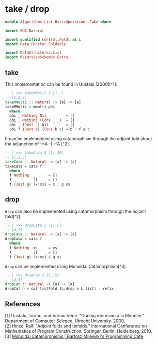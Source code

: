 # take / drop

```hs
module Algorithms.List.BasicOperations.Take where

import GHC.Natural

import qualified Control.Foldl as L
import Data.Functor.Foldable

import DataStructures.List
import RecursionSchemes.Extra
```

## take

This implementation can be found in Uustalu (2000)[^1].

```hs
-- | >>> takeMMulti 3 [1..]
-- [1,2,3]
takeMMulti :: Natural -> [a] -> [a]
takeMMulti = mmulti phi
  where
  phi _ Nothing Nil         = []
  phi _ Nothing (Cons _ _)  = []
  phi _ (Just _) Nil        = []
  phi f (Just a) (Cons b c) = b : f a c
```

It can be implemented using catamorphism through the adjoint fold about the adjunction of -×A -\| -^A [^2].

```hs
-- | >>> takeCata 3 [1..10]
-- [1,2,3]
takeCata :: Natural -> [a] -> [a]
takeCata = cata f
  where
  f Nothing  _      = []
  f _        []     = []
  f (Just g) (x:xs) = x : g xs
```

## drop

`drop` can also be implemented using catamorphism through the adjoint fold[^2].

```hs
-- | >>> dropCata 3 [1..5]
-- [4,5]
dropCata :: Natural -> [a] -> [a]
dropCata = cata f
  where
  f Nothing  xs     = xs
  f _        []     = []
  f (Just g) (x:xs) = g xs
```

`drop` can be implemented using Monoidal Catamorphism[^3].

```hs
-- | >>> dropCat 3 [1..5]
-- [4,5]
dropCat :: Natural -> [a] -> [a]
dropCat n = cat listFold (L.drop n L.list) . refix
```

## References
[1] Uustalu, Tarmo, and Varmo Vene. "Coding recursion a la Mendler." Department of Computer Science, Utrecht University. 2000.  
[2] Hinze, Ralf. "Adjoint folds and unfolds." International Conference on Mathematics of Program Construction. Springer, Berlin, Heidelberg, 2010.  
[3] [Monoidal Catamorphisms \| Bartosz Milewski's Programming Cafe](https://bartoszmilewski.com/2020/06/15/monoidal-catamorphisms/)  
